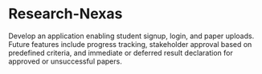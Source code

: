 # Research-Nexas
Develop an application enabling student signup, login, and paper uploads. Future features include progress tracking, stakeholder approval based on predefined criteria, and immediate or deferred result declaration for approved or unsuccessful papers.
